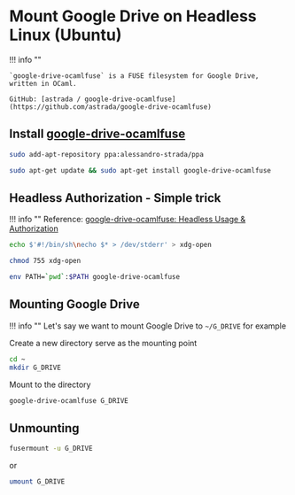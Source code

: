 # Mount Google Drive on Headless Linux (Ubuntu)

!!! info ""

    `google-drive-ocamlfuse` is a FUSE filesystem for Google Drive, written in OCaml. 

    GitHub: [astrada / google-drive-ocamlfuse](https://github.com/astrada/google-drive-ocamlfuse)

## Install [google-drive-ocamlfuse](https://astrada.github.io/google-drive-ocamlfuse/)

```bash
sudo add-apt-repository ppa:alessandro-strada/ppa
```

```bash
sudo apt-get update && sudo apt-get install google-drive-ocamlfuse
```

## Headless Authorization - Simple trick

!!! info ""
    Reference: [google-drive-ocamlfuse: Headless Usage & Authorization](https://github.com/astrada/google-drive-ocamlfuse/wiki/Headless-Usage-&-Authorization#simple-another-way)

```bash
echo $'#!/bin/sh\necho $* > /dev/stderr' > xdg-open
```

```bash
chmod 755 xdg-open
```

```bash
env PATH=`pwd`:$PATH google-drive-ocamlfuse
```

## Mounting Google Drive

!!! info ""
    Let's say we want to mount Google Drive to `~/G_DRIVE` for example

Create a new directory serve as the mounting point

```bash
cd ~
mkdir G_DRIVE
```

Mount to the directory
```bash
google-drive-ocamlfuse G_DRIVE
```

## Unmounting

```bash
fusermount -u G_DRIVE
```

or 

```bash
umount G_DRIVE
```